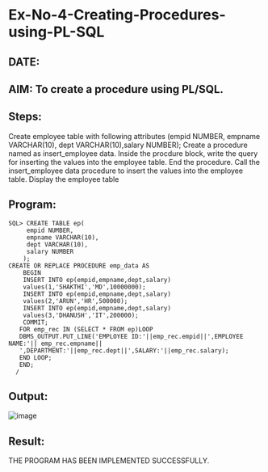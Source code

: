 # Ex-No-4-Creating-Procedures-using-PL-SQL
## DATE:
## AIM: To create a procedure using PL/SQL.
## Steps:
Create employee table with following attributes (empid NUMBER, empname VARCHAR(10), dept VARCHAR(10),salary NUMBER);
Create a procedure named as insert_employee data.
Inside the procdure block, write the query for inserting the values into the employee table.
End the procedure.
Call the insert_employee data procedure to insert the values into the employee table.
Display the employee table
## Program:
```
SQL> CREATE TABLE ep(
     empid NUMBER,
     empname VARCHAR(10),
     dept VARCHAR(10),
     salary NUMBER
    );
CREATE OR REPLACE PROCEDURE emp_data AS
    BEGIN
    INSERT INTO ep(empid,empname,dept,salary)
    values(1,'SHAKTHI','MD',10000000);
    INSERT INTO ep(empid,empname,dept,salary)
    values(2,'ARUN','HR',500000);
    INSERT INTO ep(empid,empname,dept,salary)
    values(3,'DHANUSH','IT',200000);
    COMMIT;
   FOR emp_rec IN (SELECT * FROM ep)LOOP
   DBMS_OUTPUT.PUT_LINE('EMPLOYEE ID:'||emp_rec.empid||',EMPLOYEE NAME:'|| emp_rec.empname||
   ',DEPARTMENT:'||emp_rec.dept||',SALARY:'||emp_rec.salary);
   END LOOP;
   END;
  /
```
## Output:

![image](https://github.com/harini1006/Ex-No-4-Creating-Procedures-using-PL-SQL/assets/113497405/933e46dc-b04d-4987-ae60-b6cb6b59fd8b)

## Result:
THE PROGRAM HAS BEEN IMPLEMENTED SUCCESSFULLY.
